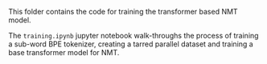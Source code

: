 This folder contains the code for training the transformer based NMT model.<br> 

The `training.ipynb` jupyter notebook walk-throughs the process of training a sub-word BPE tokenizer, creating a tarred parallel dataset and training a base transformer model for NMT.